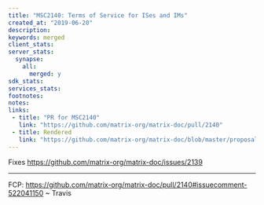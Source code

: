 ```yaml
---
title: "MSC2140: Terms of Service for ISes and IMs"
created_at: "2019-06-20"
description:
keywords: merged
client_stats:
server_stats:
  synapse:
    all:
      merged: y
sdk_stats:
services_stats:
footnotes:
notes:
links:
 - title: "PR for MSC2140"
   link: "https://github.com/matrix-org/matrix-doc/pull/2140"
 - title: Rendered
   link: "https://github.com/matrix-org/matrix-doc/blob/master/proposals/2140-terms-of-service-2.md"
---
```


Fixes https://github.com/matrix-org/matrix-doc/issues/2139

----

FCP: https://github.com/matrix-org/matrix-doc/pull/2140#issuecomment-522041150 ~ Travis
